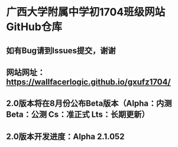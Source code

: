 ﻿# 广西大学附属中学初1704班级网站GitHub仓库
## 如有Bug请到Issues提交，谢谢
## 网站网址：https://wallfacerlogic.github.io/gxufz1704/
## 2.0版本将在8月份公布Beta版本（Alpha：内测 Beta：公测 Cs：准正式 Lts：长期更新）
## 2.0版本开发进度：Alpha 2.1.052
